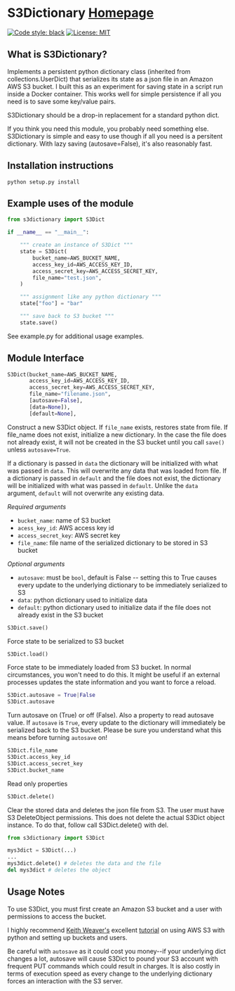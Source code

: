 S3Dictionary [Homepage](https://github.com/RhetTbull/s3dict)
========

[![Code style: black](https://img.shields.io/badge/code%20style-black-000000.svg)](https://github.com/python/black)
[![License: MIT](https://img.shields.io/badge/License-MIT-yellow.svg)](https://opensource.org/licenses/MIT)


What is S3Dictionary?
-----------------

Implements a persistent python dictionary class (inherited from collections.UserDict) that serializes its state as a json file in an Amazon AWS S3 bucket.  I built this as an experiment for saving state in a script run inside a Docker container.  This works well for simple persistence if all you need is to save some key/value pairs.   

S3Dictionary should be a drop-in replacement for a standard python dict.

If you think you need this module, you probably need something else. S3Dictionary is simple and easy to use though if all you need is a persitent dictionary. With lazy saving (autosave=False), it's also reasonably fast.


Installation instructions
-------------------------

	python setup.py install


Example uses of the module
--------------------------

```python
from s3dictionary import S3Dict

if __name__ == "__main__":

    """ create an instance of S3Dict """
    state = S3Dict(
        bucket_name=AWS_BUCKET_NAME,
        access_key_id=AWS_ACCESS_KEY_ID,
        access_secret_key=AWS_ACCESS_SECRET_KEY,
        file_name="test.json",
    )

    """ assignment like any python dictionary """
    state["foo"] = "bar"

    """ save back to S3 bucket """
    state.save()

```

See example.py for additional usage examples.

Module Interface
----------------
```python
S3Dict(bucket_name=AWS_BUCKET_NAME,
       access_key_id=AWS_ACCESS_KEY_ID,
       access_secret_key=AWS_ACCESS_SECRET_KEY,
       file_name="filename.json",
       [autosave=False],
       [data=None]),
       [default=None],
```

Construct a new S3Dict object.  If `file_name` exists, restores state from file.  If file_name does not exist, initialize a new dictionary.  In the case the file does not already exist, it will not be created in the S3 bucket until you call `save()` unless `autosave=True`.    

If a dictionary is passed in `data` the dictionary will be initialized with what was passed in `data`.  This will overwrite any data that was loaded from file. If a dictionary is passed in `default` and the file does not exist, the dictionary will be initialized with what was passed in `default`.  Unlike the `data` argument, `default` will not overwrite any existing data.
    
*Required arguments*
   - `bucket_name`: name of S3 bucket
   - `acess_key_id`: AWS access key id
   - `access_secret_key`: AWS secret key
   - `file_name`: file name of the serialized dictionary to be stored in S3 bucket
    
*Optional arguments*
   - `autosave`: must be `bool`, default is False -- setting this to True causes every update to the underlying dictionary to be immediately serialized to S3
   - `data`: python dictionary used to initialize data
   - `default`: python dictionary used to initialize data if the file does not already exist in the S3 bucket

```python
S3Dict.save()
```

Force state to be serialized to S3 bucket

```python
S3Dict.load()
```

Force state to be immediately loaded from S3 bucket.  In normal circumstances, you won't need to do this.  It might be useful if an external processes updates the state information and you want to force a reload. 

```python
S3Dict.autosave = True|False
S3Dict.autosave
```

Turn autosave on (True) or off (False). Also a property to read autosave value.  If `autosave` is `True`, every update to the dictionary will immediately be serialized back to the S3 bucket.  Please be sure you understand what this means before turning `autosave` on!

```python
S3Dict.file_name
S3Dict.access_key_id
S3Dict.access_secret_key
S3Dict.bucket_name
```

Read only properties

```python
S3Dict.delete()
```

Clear the stored data and deletes the json file from S3.  The user must have S3 DeleteObject permissions.  This does not delete the actual S3Dict object instance.  To do that, follow call S3Dict.delete() with del. 

```python
from s3dictionary import S3Dict

mys3dict = S3Dict(...)
...
mys3dict.delete() # deletes the data and the file
del mys3dict # deletes the object
```

Usage Notes
-----------

To use S3Dict, you must first create an Amazon S3 bucket and a user with permissions to access the bucket.

I highly recommend [Keith Weaver's](https://github.com/keithweaver) excellent [tutorial](https://github.com/keithweaver/python-aws-s3) on using AWS S3 with python and setting up buckets and users.

Be careful with ```autosave``` as it could cost you money--if your underlying dict changes a lot, autosave will cause S3Dict to pound your S3 account with frequent PUT commands which could result in charges.  It is also costly in terms of execution speed as every change to the underlying dictionary forces an interaction with the S3 server.

